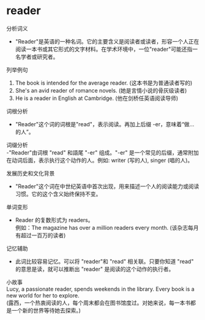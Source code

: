 # reader

分析词义

  

*   "Reader"是英语的一种名词。它的主要含义是阅读者或读者，形容一个人正在阅读一本书或其它形式的文字材料。在学术环境中，一位"reader"可能还指一名学者或研究者。

  

列举例句

  

1.  The book is intended for the average reader. (这本书是为普通读者写的)
2.  She's an avid reader of romance novels. (她是言情小说的骨灰级读者)
3.  He is a reader in English at Cambridge. (他在剑桥任英语阅读导师)

  

词根分析

  

*   "Reader"这个词的词根是"read"，表示阅读。再加上后缀 -er，意味着“做...的人”。

  

词缀分析  
\-"Reader"由词根 "read" 和語尾 "-er" 组成。"-er" 是一个常见的后缀，通常附加在动词后面，表示执行这个动作的人。例如: writer (写的人), singer (唱的人)。

  

发展历史和文化背景

  

*   "Reader"这个词在中世纪英语中首次出现，用来描述一个人的阅读能力或阅读习惯。它的这个含义始终保持不变。

  

单词变形

  

*   Reader 的复数形式为 readers。  
    例如：The magazine has over a million readers every month. (该杂志每月有超过一百万的读者)

  

记忆辅助

  

*   此词比较容易记忆。可以将 "reader"和 "read" 相关联。只要你知道 "read" 的意思是读，就可以推断出 "reader" 是阅读的这个动作的执行者。

  

小故事  
Lucy, a passionate reader, spends weekends in the library. Every book is a new world for her to explore.  
(露西，一个热衷阅读的人，每个周末都会在图书馆度过。对她来说，每一本书都是一个新的世界等待她去探索。)
